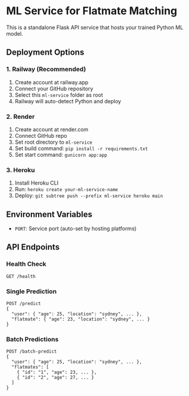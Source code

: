 # ML Service for Flatmate Matching

This is a standalone Flask API service that hosts your trained Python ML model.

## Deployment Options

### 1. Railway (Recommended)

1. Create account at railway.app
2. Connect your GitHub repository
3. Select this `ml-service` folder as root
4. Railway will auto-detect Python and deploy

### 2. Render

1. Create account at render.com
2. Connect GitHub repo
3. Set root directory to `ml-service`
4. Set build command: `pip install -r requirements.txt`
5. Set start command: `gunicorn app:app`

### 3. Heroku

1. Install Heroku CLI
2. Run: `heroku create your-ml-service-name`
3. Deploy: `git subtree push --prefix ml-service heroku main`

## Environment Variables

- `PORT`: Service port (auto-set by hosting platforms)

## API Endpoints

### Health Check

```
GET /health
```

### Single Prediction

```
POST /predict
{
  "user": { "age": 25, "location": "sydney", ... },
  "flatmate": { "age": 23, "location": "sydney", ... }
}
```

### Batch Predictions

```
POST /batch-predict
{
  "user": { "age": 25, "location": "sydney", ... },
  "flatmates": [
    { "id": "1", "age": 23, ... },
    { "id": "2", "age": 27, ... }
  ]
}
```
